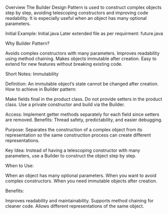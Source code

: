 Overview
The Builder Design Pattern is used to construct complex objects step by step, avoiding telescoping constructors and improving code readability. It is especially useful when an object has many optional parameters.

Initial Example: Initial.java
Later extended file as per requirment: future.java

Why Builder Pattern?

Avoids complex constructors with many parameters.
Improves readability using method chaining.
Makes objects immutable after creation.
Easy to extend for new features without breaking existing code.


Short Notes: Immutability

Definition: An immutable object’s state cannot be changed after creation.
How to achieve in Builder pattern:

Make fields final in the product class.
Do not provide setters in the product class.
Use a private constructor and build via the Builder.


Access: Implement getter methods separately for each field since setters are removed.
Benefits: Thread safety, predictability, and easier debugging.

Purpose:
Separates the construction of a complex object from its representation so the same construction process can create different representations.


Key Idea:
Instead of having a telescoping constructor with many parameters, use a Builder to construct the object step by step.


When to Use:

When an object has many optional parameters.
When you want to avoid complex constructors.
When you need immutable objects after creation.



Benefits:

Improves readability and maintainability.
Supports method chaining for cleaner code.
Allows different representations of the same object.
